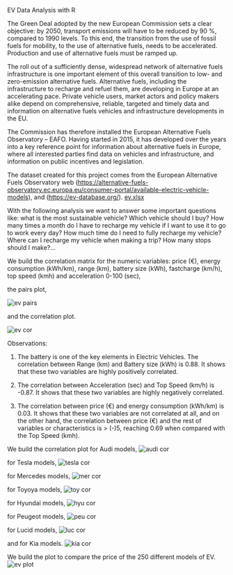 EV Data Analysis with R

The Green Deal adopted by the new European Commission sets a clear objective: by 2050, transport emissions will have to be reduced by 90 %, compared to 1990 levels. To this end, the transition from the use of fossil fuels for mobility, to the use of alternative fuels, needs to be accelerated. Production and use of alternative fuels must be ramped up.

The roll out of a sufficiently dense, widespread network of alternative fuels infrastructure is one important element of this overall transition to low- and zero-emission alternative fuels. Alternative fuels, including the infrastructure to recharge and refuel them, are developing in Europe at an accelerating pace. Private vehicle users, market actors and policy makers alike depend on comprehensive, reliable, targeted and timely data and information on alternative fuels vehicles and infrastructure developments in the EU.

The Commission has therefore installed the European Alternative Fuels Observatory – EAFO. Having started in 2015, it has developed over the years into a key reference point for information about alternative fuels in Europe, where all interested parties find data on vehicles and infrastructure, and information on public incentives and legislation.

The dataset created for this project comes from the European Alternative Fuels Observatory web (https://alternative-fuels-observatory.ec.europa.eu/consumer-portal/available-electric-vehicle-models), and (https://ev-database.org/). 
[ev.xlsx](https://github.com/begoescrig/EV-analytics-with-R/files/9820701/ev.xlsx)

With the following analysis we want to answer some important questions like: what is the most sustainable vehicle? Which vehicle should I buy? How many times a month do I have to recharge my vehicle if I want to use it to go to work every day? How much time do I need to fully recharge my vehicle? Where can I recharge my vehicle when making a trip? How many stops should I make?...

We build the correlation matrix for the numeric variables: price (€), energy consumption (kWh/km), range (km), battery size (kWh), fastcharge (km/h),  top speed (kmh) and acceleration 0-100 (sec),

the pairs plot,

![ev pairs](https://user-images.githubusercontent.com/94619879/196699468-94ffdeda-0714-47c1-97b4-7b819a8e3b74.png)

and the correlation plot.

![ev cor](https://user-images.githubusercontent.com/94619879/196699521-7d708189-2e80-497e-a6de-38fbd7b75523.png)

Observations:

1. The battery is one of the key elements in Electric Vehicles. The correlation between Range (km) and Battery size (kWh) is 0.88. It shows that these two variables are highly positively correlated. 

2. The correlation between Acceleration (sec) and Top Speed (km/h) is -0.87. It shows that these two variables are highly negatively correlated. 

3. The correlation between price (€) and energy consumption (kWh/km) is 0.03. It shows that these two variables are not correlated at all, and on the other hand, the correlation between price (€) and the rest of variables or characteristics is > (-)5, reaching 0.69 when compared with the Top Speed (kmh).

We build the correlation plot for Audi models,
![audi cor](https://user-images.githubusercontent.com/94619879/196699655-ef323e5a-c7e5-4105-ba2a-191b84844e3d.png)

for Tesla models,
![tesla cor](https://user-images.githubusercontent.com/94619879/196699850-99815de7-9923-4e01-8459-131a837d9d9b.png)

for Mercedes models,
![mer cor](https://user-images.githubusercontent.com/94619879/196699885-6f5fa29d-e489-4b67-8b64-8c1553ee2462.png)

for Toyoya models,
![toy cor](https://user-images.githubusercontent.com/94619879/196700200-073ab87b-d2ba-4198-8147-ccf8a6acdeb4.png)

for Hyundai models,
![hyu cor](https://user-images.githubusercontent.com/94619879/196700285-dc0273ed-7854-44b7-b486-71c3a3d8f765.png)

for Peugeot models,
![peu cor](https://user-images.githubusercontent.com/94619879/196700333-a72ee02c-f0e2-4a25-96c1-8e349d427834.png)

for Lucid models,
![luc cor](https://user-images.githubusercontent.com/94619879/196700395-2765064a-2bb1-4755-84d6-91a8b2ed8d3a.png)

and for Kia models.
![kia cor](https://user-images.githubusercontent.com/94619879/196700434-c5662ad9-6fba-45ed-9bbb-8c7e93f5cc07.png)

We build the plot to compare the price of the 250 different models of EV.
![ev plot](https://user-images.githubusercontent.com/94619879/197350398-d6d4d0cf-5f4e-47eb-afb1-74e62d6a6601.png)




